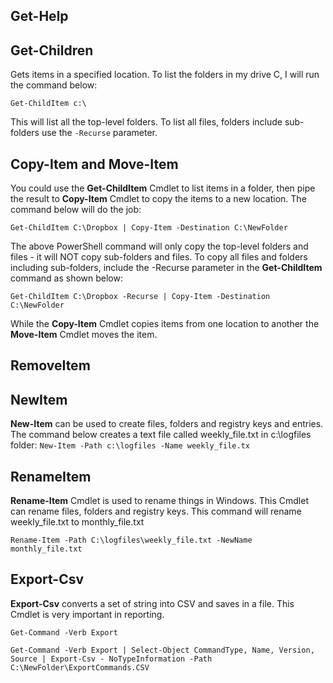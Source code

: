 ## Get-Help

## Get-Children

Gets items in a specified location. To list the folders in my drive C, I will run
the command below:

`Get-ChildItem c:\`

This will list all the top-level folders. To list all files, folders include sub-folders use the `-Recurse` parameter.

## Copy-Item and Move-Item

You could use the __Get-ChildItem__ Cmdlet to list items in a folder, then pipe
the result to __Copy-Item__ Cmdlet to copy the items to a new location. The
command below will do the job:

`Get-ChildItem C:\Dropbox | Copy-Item -Destination C:\NewFolder`

The above PowerShell command will only copy the top-level folders and
files - it will NOT copy sub-folders and files. To copy all files and folders
including sub-folders, include the -Recurse parameter in the __Get-ChildItem__
command as shown below:

`Get-ChildItem C:\Dropbox -Recurse | Copy-Item -Destination C:\NewFolder`

While the __Copy-Item__ Cmdlet copies items from one location to another the
__Move-Item__ Cmdlet moves the item.

## RemoveItem

## NewItem

__New-Item__ can be used to create files, folders and registry keys and entries. The command below creates a text
file called weekly_file.txt in c:\logfiles folder:
`New-Item -Path c:\logfiles -Name weekly_file.tx`

## RenameItem

__Rename-Item__ Cmdlet is used to rename things in Windows. This Cmdlet can
rename files, folders and registry keys. This command will rename
weekly_file.txt to monthly_file.txt

`Rename-Item -Path C:\logfiles\weekly_file.txt -NewName monthly_file.txt`

## Export-Csv

__Export-Csv__ converts a set of string into CSV and saves in a file. This Cmdlet
is very important in reporting.

```Get-Command -Verb Export```

`Get-Command -Verb Export | Select-Object CommandType, Name, Version, Source | Export-Csv -
NoTypeInformation -Path C:\NewFolder\ExportCommands.CSV`








